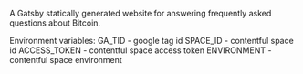 A Gatsby statically generated website for answering frequently asked questions about Bitcoin.

Environment variables:
GA_TID - google tag id
SPACE_ID - contentful space id
ACCESS_TOKEN - contentful space access token
ENVIRONMENT - contentful space environment
